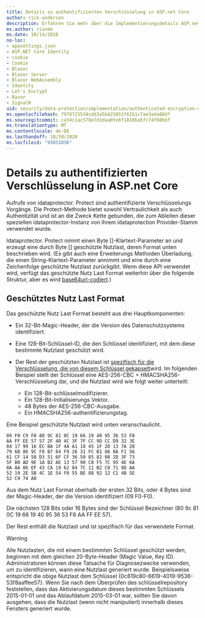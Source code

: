 ```yaml
---
title: Details zu authentifizierten Verschlüsselung in ASP.net Core
author: rick-anderson
description: Erfahren Sie mehr über die Implementierungsdetails ASP.net Core authentifizierte Verschlüsselung für den Datenschutz.
ms.author: riande
ms.date: 10/14/2016
no-loc:
- appsettings.json
- ASP.NET Core Identity
- cookie
- Cookie
- Blazor
- Blazor Server
- Blazor WebAssembly
- Identity
- Let's Encrypt
- Razor
- SignalR
uid: security/data-protection/implementation/authenticated-encryption-details
ms.openlocfilehash: 7978725534cdd3a5b425851f61b1c7ae3ada88df
ms.sourcegitcommit: ca34c1ac578e7d3daa0febf1810ba5fc74f60bbf
ms.translationtype: MT
ms.contentlocale: de-DE
ms.lasthandoff: 10/30/2020
ms.locfileid: "93051836"
---
```

# <a name="authenticated-encryption-details-in-aspnet-core"></a>Details zu authentifizierten Verschlüsselung in ASP.net Core

<a name="data-protection-implementation-authenticated-encryption-details"></a>

Aufrufe von idataprotector. Protect sind authentifizierte Verschlüsselungs Vorgänge. Die Protect-Methode bietet sowohl Vertraulichkeit als auch Authentizität und ist an die Zweck Kette gebunden, die zum Ableiten dieser speziellen idataprotector-Instanz von Ihrem idataprotection Provider-Stamm verwendet wurde.

Idataprotector. Protect nimmt einen Byte []-Klartext-Parameter an und erzeugt eine durch Byte [] geschützte Nutzlast, deren Format unten beschrieben wird. (Es gibt auch eine Erweiterungs Methoden Überladung, die einen String-Klartext-Parameter annimmt und eine durch eine Zeichenfolge geschützte Nutzlast zurückgibt. Wenn diese API verwendet wird, verfügt das geschützte Nutz Last Format weiterhin über die folgende Struktur, aber es wird [base64url-codiert](https://tools.ietf.org/html/rfc4648#section-5).)

## <a name="protected-payload-format"></a>Geschütztes Nutz Last Format

Das geschützte Nutz Last Format besteht aus drei Hauptkomponenten:

* Ein 32-Bit-Magic-Header, der die Version des Datenschutzsystems identifiziert.

* Eine 128-Bit-Schlüssel-ID, die den Schlüssel identifiziert, mit dem diese bestimmte Nutzlast geschützt wird.

* Der Rest der geschützten Nutzlast ist [spezifisch für die Verschlüsselung, die von diesem Schlüssel gekapselt](xref:security/data-protection/implementation/subkeyderivation#data-protection-implementation-subkey-derivation)wird. Im folgenden Beispiel stellt der Schlüssel eine AES-256-CBC + HMACSHA256-Verschlüsselung dar, und die Nutzlast wird wie folgt weiter unterteilt:
  * Ein 128-Bit-schlüsselmodifizierer.
  * Ein 128-Bit-Initialisierungs Vektor.
  * 48 Bytes der AES-256-CBC-Ausgabe.
  * Ein HMACSHA256-authentifizierungstag.

Eine Beispiel geschützte Nutzlast wird unten veranschaulicht.

```
09 F0 C9 F0 80 9C 81 0C 19 66 19 40 95 36 53 F8
AA FF EE 57 57 2F 40 4C 3F 7F CC 9D CC D9 32 3E
84 17 99 16 EC BA 1F 4A A1 18 45 1F 2D 13 7A 28
79 6B 86 9C F8 B7 84 F9 26 31 FC B1 86 0A F1 56
61 CF 14 58 D3 51 6F CF 36 50 85 82 08 2D 3F 73
5F B0 AD 9E 1A B2 AE 13 57 90 C8 F5 7C 95 4E 6A
8A AA 06 EF 43 CA 19 62 84 7C 11 B2 C8 71 9D AA
52 19 2E 5B 4C 1E 54 F0 55 BE 88 92 12 C1 4B 5E
52 C9 74 A0
```

Aus dem Nutz Last Format oberhalb der ersten 32 Bits, oder 4 Bytes sind der Magic-Header, der die Version identifiziert (09 F0-F0).

Die nächsten 128 Bits oder 16 Bytes sind der Schlüssel Bezeichner (80 9c 81 0C 19 66 19 40 95 36 53 F8 AA FF EE 57).

Der Rest enthält die Nutzlast und ist spezifisch für das verwendete Format.

> [!WARNING]
> Alle Nutzlasten, die mit einem bestimmten Schlüssel geschützt werden, beginnen mit dem gleichen 20-Byte-Header (Magic Value, Key ID). Administratoren können diese Tatsache für Diagnosezwecke verwenden, um zu identifizieren, wann eine Nutzlast generiert wurde. Beispielsweise entspricht die obige Nutzlast dem Schlüssel {0c819c80-6619-4019-9536-53f8aaffee57}. Wenn Sie nach dem Überprüfen des schlüsselrepository feststellen, dass das Aktivierungsdatum dieses bestimmten Schlüssels 2015-01-01 und das Ablaufdatum 2015-03-01 war, sollten Sie davon ausgehen, dass die Nutzlast (wenn nicht manipuliert) innerhalb dieses Fensters generiert wurde.
